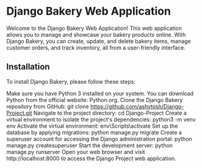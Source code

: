 # Django Bakery Web Application
Welcome to the Django Bakery Web Application! This web application allows you to manage and showcase your bakery products online. With Django Bakery, you can create, update, and delete bakery items, manage customer orders, and track inventory, all from a user-friendly interface.

## Installation
To install Django Bakery, please follow these steps:

Make sure you have Python 3 installed on your system. You can download Python from the official website: Python.org.
Clone the Django Bakery repository from GitHub:
  git clone https://github.com/ashvtosh/Django-Project.git
Navigate to the project directory:
  cd Django-Project
Create a virtual environment to isolate the project's dependencies:
  python3 -m venv env
Activate the virtual environment:
  env\Scripts\activate
Set up the database by applying migrations:
  python manage.py migrate
Create a superuser account for accessing the Django administration portal:
  python manage.py createsuperuser
Start the development server:
  python manage.py runserver
Open your web browser and visit http://localhost:8000 to access the Django Project web application.

